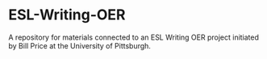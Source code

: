 # ESL-Writing-OER
A repository for materials connected to an ESL Writing OER project initiated by Bill Price at the University of Pittsburgh.
